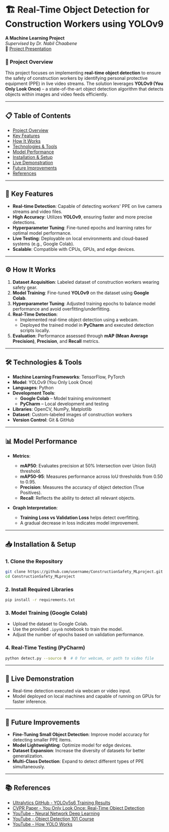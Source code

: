 

# 🏗️ Real-Time Object Detection for Construction Workers using YOLOv9  
**A Machine Learning Project**  
*Supervised by Dr. Nabil Chaabene*  
🔗 [Project Presentation](https://www.canva.com/design/DAGCGxwJQpo/AE-u1nBwy_46SF7qF8ZLJQ/view?utm_content=DAGCGxwJQpo&utm_campaign=designshare&utm_medium=link2&utm_source=uniquelinks&utlId=hdfef3dbaf6)

### 📌 Project Overview  
This project focuses on implementing **real-time object detection** to ensure the safety of construction workers by identifying personal protective equipment (PPE) in live video streams. The solution leverages **YOLOv9 (You Only Look Once)** – a state-of-the-art object detection algorithm that detects objects within images and video feeds efficiently.

---

## 📋 Table of Contents  
- [Project Overview](#-project-overview)  
- [Key Features](#-key-features)  
- [How It Works](#-how-it-works)  
- [Technologies & Tools](#-technologies--tools)  
- [Model Performance](#-model-performance)  
- [Installation & Setup](#-installation--setup)  
- [Live Demonstration](#-live-demonstration)  
- [Future Improvements](#-future-improvements)  
- [References](#-references)  

---

## 🚀 Key Features  
- **Real-time Detection**: Capable of detecting workers' PPE on live camera streams and video files.  
- **High Accuracy**: Utilizes **YOLOv9**, ensuring faster and more precise detections.  
- **Hyperparameter Tuning**: Fine-tuned epochs and learning rates for optimal model performance.  
- **Live Testing**: Deployable on local environments and cloud-based systems (e.g., Google Colab).  
- **Scalable**: Compatible with CPUs, GPUs, and edge devices.  

---

## ⚙️ How It Works  
1. **Dataset Acquisition**: Labeled dataset of construction workers wearing safety gear.  
2. **Model Training**: Fine-tuned **YOLOv9** on the dataset using **Google Colab**.  
3. **Hyperparameter Tuning**: Adjusted training epochs to balance model performance and avoid overfitting/underfitting.  
4. **Real-Time Detection**:  
   - Implemented real-time object detection using a webcam.  
   - Deployed the trained model in **PyCharm** and executed detection scripts locally.  
5. **Evaluation**: Performance assessed through **mAP (Mean Average Precision)**, **Precision**, and **Recall** metrics.  

---

## 🛠️ Technologies & Tools  
- **Machine Learning Frameworks**: TensorFlow, PyTorch  
- **Model**: YOLOv9 (You Only Look Once)  
- **Languages**: Python  
- **Development Tools**:  
   - **Google Colab** – Model training environment  
   - **PyCharm** – Local development and testing  
- **Libraries**: OpenCV, NumPy, Matplotlib  
- **Dataset**: Custom-labeled images of construction workers  
- **Version Control**: Git & GitHub  

---

## 📊 Model Performance  
- **Metrics**:  
   - **mAP50**: Evaluates precision at 50% Intersection over Union (IoU) threshold.  
   - **mAP50-95**: Measures performance across IoU thresholds from 0.50 to 0.95.  
   - **Precision**: Measures the accuracy of object detection (True Positives).  
   - **Recall**: Reflects the ability to detect all relevant objects.  

- **Graph Interpretation**:  
   - **Training Loss vs Validation Loss** helps detect overfitting.  
   - A gradual decrease in loss indicates model improvement.  

---

## 📥 Installation & Setup  
### 1. Clone the Repository  
```bash
git clone https://github.com/username/ConstructionSafety_MLproject.git
cd ConstructionSafety_MLproject
```  

### 2. Install Required Libraries  
```bash
pip install -r requirements.txt
```  

### 3. Model Training (Google Colab)  
- Upload the dataset to Google Colab.  
- Use the provided `.ipynb` notebook to train the model.  
- Adjust the number of epochs based on validation performance.  

### 4. Real-Time Testing (PyCharm)  
```bash
python detect.py --source 0  # 0 for webcam, or path to video file
```  

---

## 🎥 Live Demonstration  
- Real-time detection executed via webcam or video input.  
- Model deployed on local machines and capable of running on GPUs for faster inference.  

---

## 🔧 Future Improvements  
- **Fine-Tuning Small Object Detection**: Improve model accuracy for detecting smaller PPE items.  
- **Model Lightweighting**: Optimize model for edge devices.  
- **Dataset Expansion**: Increase the diversity of datasets for better generalization.  
- **Multi-Class Detection**: Expand to detect different types of PPE simultaneously.  

---

## 📚 References  
- [Ultralytics GitHub - YOLOv5s6 Training Results](https://github.com/ultralytics/yolov5/issues/8185)  
- [CVPR Paper - You Only Look Once: Real-Time Object Detection](https://www.cv-foundation.org/openaccess/content_cvpr_2016/papers/Redmon_You_Only_Look_CVPR_2016_paper.pdf)  
- [YouTube - Neural Network Deep Learning](https://www.youtube.com/watch?v=aircAruvnKk)  
- [YouTube - Object Detection 101 Course](https://www.youtube.com/watch?v=WgPbbWmnXJ8)  
- [YouTube - How YOLO Works](https://www.youtube.com/watch?v=svn9-xV7wjk)  
